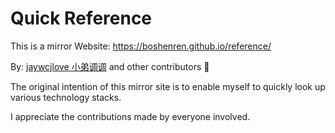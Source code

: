 # Quick Reference

This is a mirror Website: https://boshenren.github.io/reference/

By: [jaywcjlove 小弟调调](https://github.com/jaywcjlove/reference) and other contributors 🫡<bar>


The original intention of this mirror site is to enable myself to quickly look up various technology stacks.  

I appreciate the contributions made by everyone involved.
